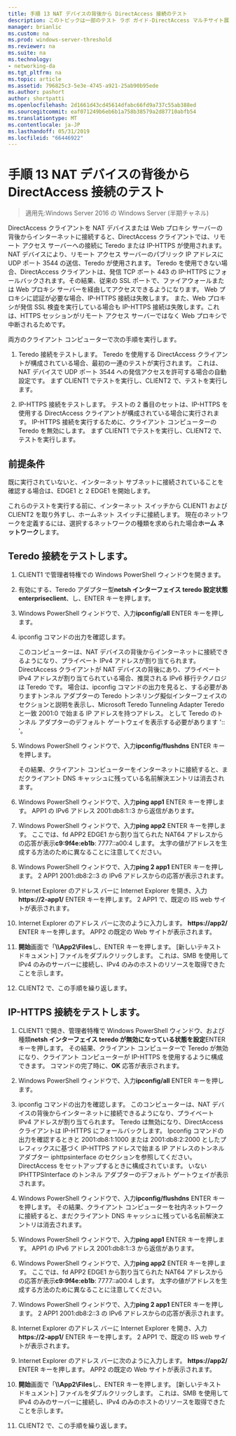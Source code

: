 ```yaml
---
title: 手順 13 NAT デバイスの背後から DirectAccess 接続のテスト
description: このトピックは一部のテスト ラボ ガイド-DirectAccess マルチサイト展開の Windows Server 2016 のデモンストレーション
manager: brianlic
ms.custom: na
ms.prod: windows-server-threshold
ms.reviewer: na
ms.suite: na
ms.technology:
- networking-da
ms.tgt_pltfrm: na
ms.topic: article
ms.assetid: 796825c3-5e3e-4745-a921-25ab90b95ede
ms.author: pashort
author: shortpatti
ms.openlocfilehash: 2d1661d43cd45614dfabc66fd9a737c55ab388ed
ms.sourcegitcommit: eaf071249b6eb6b1a758b38579a2d87710abfb54
ms.translationtype: MT
ms.contentlocale: ja-JP
ms.lasthandoff: 05/31/2019
ms.locfileid: "66446922"
---
```

# <a name="step-13-test-directaccess-connectivity-from-behind-a-nat-device"></a>手順 13 NAT デバイスの背後から DirectAccess 接続のテスト

>適用先:Windows Server 2016 の Windows Server (半期チャネル)

DirectAccess クライアントを NAT デバイスまたは Web プロキシ サーバーの背後からインターネットに接続すると、DirectAccess クライアントでは、リモート アクセス サーバーへの接続に Teredo または IP-HTTPS が使用されます。 NAT デバイスにより、リモート アクセス サーバーのパブリック IP アドレスに UDP ポート 3544 の送信、Teredo が使用されます。 Teredo を使用できない場合、DirectAccess クライアントは、発信 TCP ポート 443 の IP-HTTPS にフォールバックされます。その結果、従来の SSL ポートで、ファイアウォールまたは Web プロキシ サーバーを経由してアクセスできるようになります。 Web プロキシに認証が必要な場合、IP-HTTPS 接続は失敗します。 また、Web プロキシが発信 SSL 検査を実行している場合も IP-HTTPS 接続は失敗します。これは、HTTPS セッションがリモート アクセス サーバーではなく Web プロキシで中断されるためです。  
  
両方のクライアント コンピューターで次の手順を実行します。  
  
1. Teredo 接続をテストします。 Teredo を使用する DirectAccess クライアントが構成されている場合、最初の一連のテストが実行されます。 これは、NAT デバイスで UDP ポート 3544 への発信アクセスを許可する場合の自動設定です。 まず CLIENT1 でテストを実行し、CLIENT2 で、テストを実行します。  
  
2. IP-HTTPS 接続をテストします。 テストの 2 番目のセットは、IP-HTTPS を使用する DirectAccess クライアントが構成されている場合に実行されます。 IP-HTTPS 接続を実行するために、クライアント コンピューターの Teredo を無効にします。 まず CLIENT1 でテストを実行し、CLIENT2 で、テストを実行します。  
  
## <a name="prerequisites"></a>前提条件  
既に実行されていないと、インターネット サブネットに接続されていることを確認する場合は、EDGE1 と 2 EDGE1 を開始します。  
  
これらのテストを実行する前に、インターネット スイッチから CLIENT1 および CLIENT2 を取り外すし、ホームネット スイッチに接続します。 現在のネットワークを定義するには、選択するネットワークの種類を求められた場合**ホーム ネットワーク**します。  
  
## <a name="TeredoCLIENT1"></a>Teredo 接続をテストします。  
  
1. CLIENT1 で管理者特権での Windows PowerShell ウィンドウを開きます。  
  
2. 有効にする、Teredo アダプター型**netsh インターフェイス teredo 設定状態 enterpriseclient**、し、ENTER キーを押します。  
  
3. Windows PowerShell ウィンドウで、入力**ipconfig/all** ENTER キーを押します。  
  
4. ipconfig コマンドの出力を確認します。  
  
   このコンピューターは、NAT デバイスの背後からインターネットに接続できるようになり、プライベート IPv4 アドレスが割り当てられます。 DirectAccess クライアントが NAT デバイスの背後にあり、プライベート IPv4 アドレスが割り当てられている場合、推奨される IPv6 移行テクノロジは Teredo です。 場合は、ipconfig コマンドの出力を見ると、する必要がありますトンネル アダプターの Teredo トンネリング擬似インターフェイスのセクションと説明を表示し、Microsoft Teredo Tunneling Adapter Teredo と一致 2001:0 で始まる IP アドレスを持つアドレス。 として Teredo のトンネル アダプターのデフォルト ゲートウェイを表示する必要があります ':: '。  
  
5. Windows PowerShell ウィンドウで、入力**ipconfig/flushdns** ENTER キーを押します。  
  
   その結果、クライアント コンピューターをインターネットに接続すると、まだクライアント DNS キャッシュに残っている名前解決エントリは消去されます。  
  
6. Windows PowerShell ウィンドウで、入力**ping app1** ENTER キーを押します。 APP1 の IPv6 アドレス 2001:db8:1::3 から返信があります。  
  
7. Windows PowerShell ウィンドウで、入力**ping app2** ENTER キーを押します。 ここでは、fd APP2 EDGE1 から割り当てられた NAT64 アドレスからの応答が表示**c9:9f4e:eb1b**: 7777::a00:4 します。 太字の値がアドレスを生成する方法のために異なることに注意してください。  
  
8. Windows PowerShell ウィンドウで、入力**ping 2 app1** ENTER キーを押します。 2 APP1 2001:db8:2::3 の IPv6 アドレスからの応答が表示されます。  
  
9. Internet Explorer のアドレス バーに Internet Explorer を開き、入力 **https://2-app1/** ENTER キーを押します。 2 APP1 で、既定の IIS web サイトが表示されます。  
  
10. Internet Explorer のアドレス バーに次のように入力します。 **https://app2/** ENTER キーを押します。 APP2 の既定の Web サイトが表示されます。  
  
11. **開始**画面で「<strong>\\\App2\Files</strong>し、ENTER キーを押します。 [新しいテキスト ドキュメント] ファイルをダブルクリックします。 これは、SMB を使用して IPv4 のみのサーバーに接続し、IPv4 のみのホストのリソースを取得できたことを示します。  
  
12. CLIENT2 で、この手順を繰り返します。  
  
## <a name="IPHTTPS_CLIENT1"></a>IP-HTTPS 接続をテストします。  
  
1. CLIENT1 で開き、管理者特権で Windows PowerShell ウィンドウ、および種類**netsh インターフェイス teredo が無効になっている状態を設定**ENTER キーを押します。 その結果、クライアント コンピューターで Teredo が無効になり、クライアント コンピューターが IP-HTTPS を使用するように構成できます。 コマンドの完了時に、**OK** 応答が表示されます。  
  
2. Windows PowerShell ウィンドウで、入力**ipconfig/all** ENTER キーを押します。  
  
3. ipconfig コマンドの出力を確認します。 このコンピューターは、NAT デバイスの背後からインターネットに接続できるようになり、プライベート IPv4 アドレスが割り当てられます。 Teredo は無効になり、DirectAccess クライアントは IP-HTTPS にフォールバックします。 Ipconfig コマンドの出力を確認するときと 2001:db8:1:1000 または 2001:db8:2:2000 としたプレフィックスに基づく IP-HTTPS アドレスで始まる IP アドレスのトンネル アダプター iphttpsinterface のセクションを参照してください。DirectAccess をセットアップするときに構成されています。 いない IPHTTPSInterface のトンネル アダプターのデフォルト ゲートウェイが表示されます。  
  
4. Windows PowerShell ウィンドウで、入力**ipconfig/flushdns** ENTER キーを押します。 その結果、クライアント コンピューターを社内ネットワークに接続すると、まだクライアント DNS キャッシュに残っている名前解決エントリは消去されます。  
  
5. Windows PowerShell ウィンドウで、入力**ping app1** ENTER キーを押します。 APP1 の IPv6 アドレス 2001:db8:1::3 から返信があります。  
  
6. Windows PowerShell ウィンドウで、入力**ping app2** ENTER キーを押します。 ここでは、fd APP2 EDGE1 から割り当てられた NAT64 アドレスからの応答が表示**c9:9f4e:eb1b**: 7777::a00:4 します。 太字の値がアドレスを生成する方法のために異なることに注意してください。  
  
7. Windows PowerShell ウィンドウで、入力**ping 2 app1** ENTER キーを押します。 2 APP1 2001:db8:2::3 の IPv6 アドレスからの応答が表示されます。  
  
8. Internet Explorer のアドレス バーに Internet Explorer を開き、入力 **https://2-app1/** ENTER キーを押します。 2 APP1 で、既定の IIS web サイトが表示されます。  
  
9. Internet Explorer のアドレス バーに次のように入力します。 **https://app2/** ENTER キーを押します。 APP2 の既定の Web サイトが表示されます。  
  
10. **開始**画面で「<strong>\\\App2\Files</strong>し、ENTER キーを押します。 [新しいテキスト ドキュメント] ファイルをダブルクリックします。 これは、SMB を使用して IPv4 のみのサーバーに接続し、IPv4 のみのホストのリソースを取得できたことを示します。  
  
11. CLIENT2 で、この手順を繰り返します。  
  


